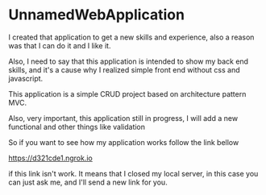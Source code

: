 
# UnnamedWebApplication

I created that application to get a new skills and experience, also a reason was that I can do it and I like it.

Also, I need to say that this application is intended to show my back end skills,
and it's a cause why I realized simple front end without css and javascript.

This application is a simple CRUD project based on architecture pattern MVC.

Also, very important, this application still in progress,
I will add a new functional and other things like validation

So if you want to see how my application works follow the link bellow 

https://d321cde1.ngrok.io

if this link isn't work. It means that I closed my local server,
in this case you can just ask me, and I'll send a new link for you. 